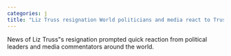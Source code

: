 ```yaml
---
categories: j
title: "Liz Truss resignation World politicians and media react to Truss departure"
---
```

News of Liz Truss"s resignation prompted quick reaction from political leaders and media commentators around the world.